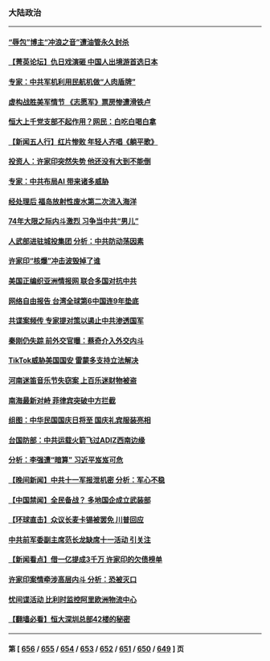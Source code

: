 ### 大陆政治
---
#### [“辱包”博主“冲浪之音”遭油管永久封杀](../../pages/ncid277/n14089225.md) 
#### [【菁英论坛】仇日戏演砸 中国人出境游首选日本](../../pages/ncid277/n14089162.md) 
#### [专家：中共军机利用民航机做“人肉盾牌”](../../pages/ncid277/n14089230.md) 
#### [虚构战胜美军情节 《志愿军》票房惨遭滑铁卢](../../pages/ncid277/n14089111.md) 
#### [恒大上千党支部不起作用？网民：白吃白喝白拿](../../pages/ncid277/n14089192.md) 
#### [【新闻五人行】红片惨败 年轻人齐唱《躺平歌》](../../pages/ncid277/n14088939.md) 
#### [投资人：许家印突然失势 他还没有大到不能倒](../../pages/ncid277/n14089052.md) 
#### [专家：中共布局AI 带来诸多威胁](../../pages/ncid277/n14089043.md) 
#### [经处理后 福岛放射性废水第二次流入海洋](../../pages/ncid277/n14089028.md) 
#### [74年大限之际内斗激烈 习争当中共“男儿”](../../pages/ncid277/n14089041.md) 
#### [人武部进驻城投集团 分析：中共防动荡因素](../../pages/ncid277/n14089011.md) 
#### [许家印“核爆”冲击波毁掉了谁](../../pages/ncid277/n14088976.md) 
#### [美国正编织亚洲情报网 联合多国对抗中共](../../pages/ncid277/n14088883.md) 
#### [网络自由报告 台湾全球第6中国连9年垫底](../../pages/ncid277/n14088853.md) 
#### [共谍案频传 专家提对策以遏止中共渗透国军](../../pages/ncid277/n14078565.md) 
#### [秦刚仍失踪 前外交官曝：蔡奇介入外交内斗](../../pages/ncid277/n14088705.md) 
#### [TikTok威胁美国国安 雷蒙多支持立法解决](../../pages/ncid277/n14088741.md) 
#### [河南迷笛音乐节失窃案 上百乐迷财物被盗](../../pages/ncid277/n14088706.md) 
#### [南海最新对峙 菲律宾突破中方拦截](../../pages/ncid277/n14088740.md) 
#### [组图：中华民国国庆日将至 国庆礼宾服装亮相](../../pages/ncid277/n14088700.md) 
#### [台国防部：中共运载火箭飞过ADIZ西南边缘](../../pages/ncid277/n14088678.md) 
#### [分析：李强遭“暗算” 习近平岌岌可危](../../pages/ncid277/n14088593.md) 
#### [【晚间新闻】中共十一军报泄机密 分析：军心不稳](../../pages/ncid277/n14088603.md) 
#### [【中国禁闻】全民备战？ 多地国企成立武装部](../../pages/ncid277/n14087866.md) 
#### [【环球直击】众议长麦卡锡被罢免 川普回应](../../pages/ncid277/n14087878.md) 
#### [中共前军委副主席范长龙缺席十一活动 引关注](../../pages/ncid277/n14088365.md) 
#### [【新闻看点】借一亿提成3千万 许家印的欠债榜单](../../pages/ncid277/n14088327.md) 
#### [许家印案情牵涉高层内斗 分析：恐被灭口](../../pages/ncid277/n14088517.md) 
#### [忧间谍活动 比利时监控阿里欧洲物流中心](../../pages/ncid277/n14088509.md) 
#### [【翻墙必看】恒大深圳总部42楼的秘密](../../pages/ncid277/n14088490.md) 

---
#### 第 [ [656](./656.md) / [655](./655.md) / [654](./654.md) / [653](./653.md) / [652](./652.md) / [651](./651.md) / [650](./650.md) / [649](./649.md) ] 页

